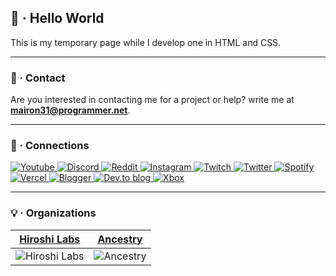 ## 👋 · Hello World

This is my temporary page while I develop one in HTML and CSS.

----

### 📩 · Contact

Are you interested in contacting me for a project or help? write me at **mairon31@programmer.net**.

----

### 🔗 · Connections
<a href="https://youtube.com/channel/UCHW-ZV1jl69-0WQ4OWKIbpQ">
<img alt="Youtube" src="https://img.shields.io/badge/YouTube-%23FF0000.svg?style=for-the-badge&logo=YouTube&logoColor=white"/>
</a> <a href="https://discord.com/">
<img alt="Discord" src="https://img.shields.io/badge/Discord-%237289DA.svg?style=for-the-badge&logo=discord&logoColor=white"/>
</a> <a href="https://reddit.com/u/Mairon31">
<img alt="Reddit" src="https://img.shields.io/badge/Reddit-FF4500?style=for-the-badge&logo=reddit&logoColor=white"/>
</a> <a href="https://instagram.com/Mairon31">
<img alt="Instagram" src="https://img.shields.io/badge/Instagram-%23E4405F.svg?style=for-the-badge&logo=Instagram&logoColor=white"/>
</a> <a href="https://twitch.tv/mairon31">
<img alt="Twitch" src="https://img.shields.io/badge/Twitch-%239146FF.svg?style=for-the-badge&logo=Twitch&logoColor=white"/>
</a> <a href="https://twitter.com/Mairon31K">
<img alt="Twitter" src="https://img.shields.io/badge/Twitter-%231DA1F2.svg?style=for-the-badge&logo=Twitter&logoColor=white"/>
</a> <a href="https://open.spotify.com/user/maironjoelkin430?si=KTm7qqAgRsOiJkqYFy5O8Q">
<img alt="Spotify" src="https://img.shields.io/badge/Spotify-1ED760?style=for-the-badge&logo=spotify&logoColor=white"/>
</a> <a href="https://vercel.com/mairon">
<img alt="Vercel" src="https://img.shields.io/badge/Vercel-%23000000.svg?style=for-the-badge&logo=vercel&logoColor=white"/>
</a> <a href="https://mairon31.blogspot.com">
<img alt="Blogger" src="https://img.shields.io/badge/Blogger-FF5722?style=for-the-badge&logo=blogger&logoColor=white"/>
</a> <a href="https://dev.to/mairon31">
<img alt="Dev.to blog" src="https://img.shields.io/badge/dev.to-0A0A0A?style=for-the-badge&logo=dev.to&logoColor=white"/>
</a> <a href="https://account.xbox.com/en-us/profile?gamertag=Mairon316610">
<img alt="Xbox" src="https://img.shields.io/badge/xbox-%23107C10.svg?style=for-the-badge&logo=xbox&logoColor=white"/>
</a>

----

### 💡 · Organizations 
|[Hiroshi Labs](https://github.com/HiroshiLabs)|[Ancestry](https://github.com/AncestryCode)|
|:---:|:---:|
|![Hiroshi Labs](https://avatars.githubusercontent.com/u/85419843?s=80&v=4 "Hiroshi Labs")|![Ancestry](https://avatars.githubusercontent.com/u/75043853?s=80&v=4 "Ancestry")|
